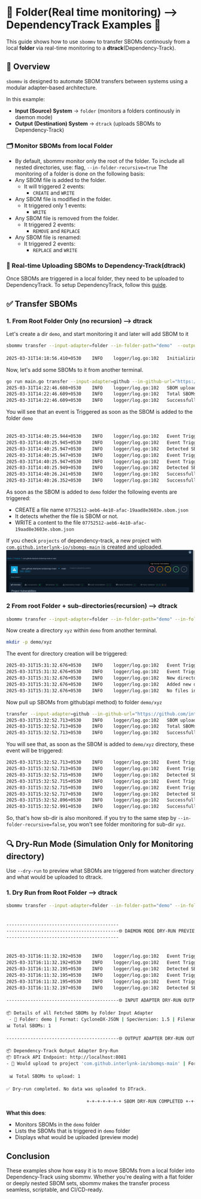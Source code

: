 
# 🔹 Folder(Real time monitoring) --> DependencyTrack Examples 🔹

This guide shows how to use `sbommv` to transfer SBOMs continously from a local **folder** via real-time monitoring to a **dtrack**(Dependency-Track).

## 📘 Overview

`sbommv` is designed to automate SBOM transfers between systems using a modular adapter-based architecture.

In this example:

- **Input (Source) System** → `folder` (monitors a folders continously in daemon mode)
- **Output (Destination) System** → `dtrack` (uploads SBOMs to Dependency-Track)

### 🗂️ Monitor SBOMs from local Folder

- By default, sbommv monitor only the root of the folder. To include all nested directories, use:
flag, `--in-folder-recursive=true`
The monitoring of a folder is done on the following basis:
- Any SBOM file is added to the folder.
  - It will triggered 2 events:
    - `CREATE` and `WRITE`
- Any SBOM file is modified in the folder.
  - It triggered only 1 events:
    - `WRITE`
- Any SBOM file is removed from the folder.
  - It triggered 2 events:
    - `REMOVE` and `REPLACE`
- Any SBOM file is renamed:
  - It triggered 2 events:
    - `REPLACE` and `WRITE`

### 🚀 Real-time Uploading SBOMs to Dependency-Track(dtrack)

Once SBOMs are triggered in a local folder, they need to be uploaded to DependencyTrack. To setup DependencyTrack, follow this [guide](https://github.com/interlynk-io/sbommv/blob/v0.0.3/examples/setup_dependency_track.md).

## ✅ Transfer SBOMs

### 1. From Root Folder Only (no recursion) --> dtrack

Let's create a dir `demo`, and start monitoring it and later will add SBOM to it

```bash
sbommv transfer --input-adapter=folder --in-folder-path="demo"  --output-adapter=dtrack --out-dtrack-url="http://localhost:8081"  -d        

2025-03-31T14:18:56.410+0530	INFO	logger/log.go:102	Initializing SBOM real-time monitoring for folder in daemon mode	{"path": "demo"}
```

Now, let's add some SBOMs to it from another terminal.

```bash
go run main.go transfer --input-adapter=github --in-github-url="https://github.com/interlynk-io/sbomqs" --output-adapter=folder --out-folder-path=demo
2025-03-31T14:22:46.608+0530	INFO	logger/log.go:102	SBOM uploading processing done, no more SBOMs left
2025-03-31T14:22:46.609+0530	INFO	logger/log.go:102	Total SBOMs	{"count": 1}
2025-03-31T14:22:46.609+0530	INFO	logger/log.go:102	Successfully Uploaded	{"count": 1}

```

You will see that an event is Triggered as soon as the SBOM is added to the folder `demo`

```bash

2025-03-31T14:40:25.944+0530	INFO	logger/log.go:102	Event Triggered	{"name": "CREATE        \"demo/61780de6-7dc3-4f33-8132-dbc7e69270c9.sbom.json\""}
2025-03-31T14:40:25.945+0530	INFO	logger/log.go:102	Event Triggered	{"name": "CREATE        \"demo/61780de6-7dc3-4f33-8132-dbc7e69270c9.sbom.json\""}
2025-03-31T14:40:25.947+0530	INFO	logger/log.go:102	Detected SBOM File	{"path": "demo/61780de6-7dc3-4f33-8132-dbc7e69270c9.sbom.json"}
2025-03-31T14:40:25.947+0530	INFO	logger/log.go:102	Event Triggered	{"name": "WRITE         \"demo/61780de6-7dc3-4f33-8132-dbc7e69270c9.sbom.json\""}
2025-03-31T14:40:25.947+0530	INFO	logger/log.go:102	Event Triggered	{"name": "WRITE         \"demo/61780de6-7dc3-4f33-8132-dbc7e69270c9.sbom.json\""}
2025-03-31T14:40:25.949+0530	INFO	logger/log.go:102	Detected SBOM File	{"path": "demo/61780de6-7dc3-4f33-8132-dbc7e69270c9.sbom.json"}
2025-03-31T14:40:26.241+0530	INFO	logger/log.go:102	Successfully uploaded SBOM to dependency track	{"project": "com.github.interlynk-io/sbomqs-main", "version": "main", "file": "61780de6-7dc3-4f33-8132-dbc7e69270c9.sbom.json"}
2025-03-31T14:40:26.352+0530	INFO	logger/log.go:102	Successfully uploaded SBOM to dependency track	{"project": "com.github.interlynk-io/sbomqs-main", "version": "main", "file": "61780de6-7dc3-4f33-8132-dbc7e69270c9.sbom.json"}

```

As soon as the SBOM is added to `demo` folder the following events are triggered:

- CREATE a file name `07752512-aeb6-4e10-afac-19aad8e3603e.sbom.json`
- It detects whether the file is SBOM or not.
- WRITE a content to the file `07752512-aeb6-4e10-afac-19aad8e3603e.sbom.json`

If you check `projects` of dependency-track, a new project with `com.github.interlynk-io/sbomqs-main` is created and uploaded.
![alt text](image-4.png)

### 2 From root Folder + sub-directories(recursion) --> dtrack

```bash
sbommv transfer --input-adapter=folder --in-folder-path="demo" --in-folder-recursive=true  --output-adapter=dtrack --out-dtrack-url="http://localhost:8081"  -d
```

Now create a directory `xyz` within `demo` from another terminal.

```bash
mkdir -p demo/xyz
```

The event for directory creation will be triggered:

```bash
2025-03-31T15:31:32.676+0530	INFO	logger/log.go:102	Event Triggered	{"name": "CREATE        \"demo/xyz\""}
2025-03-31T15:31:32.676+0530	INFO	logger/log.go:102	Event Triggered	{"name": "CREATE        \"demo/xyz\""}
2025-03-31T15:31:32.676+0530	INFO	logger/log.go:102	New directory created	{"path": "demo/xyz"}
2025-03-31T15:31:32.676+0530	INFO	logger/log.go:102	Added new directory to watcher	{"path": "demo/xyz"}
2025-03-31T15:31:32.676+0530	INFO	logger/log.go:102	No files in new directory, skipping	{"path": "demo/xyz"}

```

Now pull up SBOMs from github(api method) to folder `demo/xyz`

```bash
transfer --input-adapter=github --in-github-url="https://github.com/interlynk-io/sbomqs" --output-adapter=folder --out-folder-path=demo/xyz
2025-03-31T15:32:52.713+0530	INFO	logger/log.go:102	SBOM uploading processing done, no more SBOMs left
2025-03-31T15:32:52.713+0530	INFO	logger/log.go:102	Total SBOMs	{"count": 1}
2025-03-31T15:32:52.713+0530	INFO	logger/log.go:102	Successfully Uploaded	{"count": 1}
```

You will see that, as soon as the SBOM is added to `demo/xyz` directory, these event will be triggered:

```bash
2025-03-31T15:32:52.713+0530	INFO	logger/log.go:102	Event Triggered	{"name": "CREATE        \"demo/xyz/38225f82-cc16-4707-8d6d-0d8ad85021f4.sbom.json\""}
2025-03-31T15:32:52.713+0530	INFO	logger/log.go:102	Event Triggered	{"name": "CREATE        \"demo/xyz/38225f82-cc16-4707-8d6d-0d8ad85021f4.sbom.json\""}
2025-03-31T15:32:52.715+0530	INFO	logger/log.go:102	Detected SBOM File	{"path": "demo/xyz/38225f82-cc16-4707-8d6d-0d8ad85021f4.sbom.json"}
2025-03-31T15:32:52.715+0530	INFO	logger/log.go:102	Event Triggered	{"name": "WRITE         \"demo/xyz/38225f82-cc16-4707-8d6d-0d8ad85021f4.sbom.json\""}
2025-03-31T15:32:52.715+0530	INFO	logger/log.go:102	Event Triggered	{"name": "WRITE         \"demo/xyz/38225f82-cc16-4707-8d6d-0d8ad85021f4.sbom.json\""}
2025-03-31T15:32:52.717+0530	INFO	logger/log.go:102	Detected SBOM File	{"path": "demo/xyz/38225f82-cc16-4707-8d6d-0d8ad85021f4.sbom.json"}
2025-03-31T15:32:52.896+0530	INFO	logger/log.go:102	Successfully uploaded SBOM to dependency track	{"project": "com.github.interlynk-io/sbomqs-main", "version": "main", "file": "38225f82-cc16-4707-8d6d-0d8ad85021f4.sbom.json"}
2025-03-31T15:32:52.991+0530	INFO	logger/log.go:102	Successfully uploaded SBOM to dependency track	{"project": "com.github.interlynk-io/sbomqs-main", "version": "main", "file": "38225f82-cc16-4707-8d6d-0d8ad85021f4.sbom.json"}

```

So, that's how sb-dir is also monitored. if you try to the same step by `--in-folder-recursive=false`, you won't see folder monitoring for sub-dir `xyz`.

## 🔍 Dry-Run Mode (Simulation Only for Monitoring directory)

Use `--dry-run` to preview what SBOMs are triggered from watcher directory and what would be uploaded to dtrack.

### 1. Dry Run from Root Folder --> dtrack

```bash
sbommv transfer --input-adapter=folder --in-folder-path="demo" --in-folder-recursive=true  --output-adapter=dtrack --out-dtrack-url="http://localhost:8081"  -d  --dry-run


------------------------------------------                                 ------------------------------------------
------------------------------------------🌐 DAEMON MODE DRY-RUN PREVIEW 🌐------------------------------------------
------------------------------------------                                 ------------------------------------------


2025-03-31T16:11:32.192+0530	INFO	logger/log.go:102	Event Triggered	{"name": "CREATE        \"demo/7213854b-53d3-487d-a5ec-575f81fb1a4d.sbom.json\""}
2025-03-31T16:11:32.192+0530	INFO	logger/log.go:102	Event Triggered	{"name": "CREATE        \"demo/7213854b-53d3-487d-a5ec-575f81fb1a4d.sbom.json\""}
2025-03-31T16:11:32.195+0530	INFO	logger/log.go:102	Detected SBOM File	{"path": "demo/7213854b-53d3-487d-a5ec-575f81fb1a4d.sbom.json"}
2025-03-31T16:11:32.195+0530	INFO	logger/log.go:102	Event Triggered	{"name": "WRITE         \"demo/7213854b-53d3-487d-a5ec-575f81fb1a4d.sbom.json\""}
2025-03-31T16:11:32.195+0530	INFO	logger/log.go:102	Event Triggered	{"name": "WRITE         \"demo/7213854b-53d3-487d-a5ec-575f81fb1a4d.sbom.json\""}
2025-03-31T16:11:32.197+0530	INFO	logger/log.go:102	Detected SBOM File	{"path": "demo/7213854b-53d3-487d-a5ec-575f81fb1a4d.sbom.json"}

------------------------------------------🌐 INPUT ADAPTER DRY-RUN OUTPUT 🌐------------------------------------------

📦 Details of all Fetched SBOMs by Folder Input Adapter
 - 📁 Folder: demo | Format: CycloneDX-JSON | SpecVersion: 1.5 | Filename: 7213854b-53d3-487d-a5ec-575f81fb1a4d.sbom.json
📊 Total SBOMs: 1

------------------------------------------🌐 OUTPUT ADAPTER DRY-RUN OUTPUT 🌐------------------------------------------

📦 Dependency-Track Output Adapter Dry-Run
📦 DTrack API Endpoint: http://localhost:8081
- 📁 Would upload to project 'com.github.interlynk-io/sbomqs-main' | Format: CycloneDX-JSON | SpecVersion: 1.5 | Filename: 7213854b-53d3-487d-a5ec-575f81fb1a4d.sbom.json

 📊 Total SBOMs to upload: 1

✅ Dry-run completed. No data was uploaded to DTrack.

                              +-+-+-+-+-+-+ SBOM DRY-RUN COMPLETED +-+-+-+-+

```

**What this does**:

- Monitors SBOMs in the `demo` folder
- Lists the SBOMs that is triggered in `demo` folder
- Displays what would be uploaded (preview mode)

## Conclusion

These examples show how easy it is to move SBOMs from a local folder into Dependency-Track using sbommv. Whether you're dealing with a flat folder or deeply nested SBOM sets, sbommv makes the transfer process seamless, scriptable, and CI/CD-ready.
